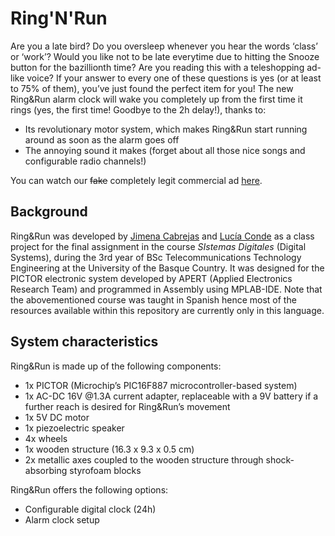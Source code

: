 # Ring'N'Run
Are you a late bird? Do you oversleep whenever you hear the words ‘class’ or ‘work’? Would you like not to be late everytime due to hitting the Snooze button for the bazillionth time? Are you reading this with a teleshopping ad-like voice?
If your answer to every one of these questions is yes (or at least to 75% of them), you’ve just found the perfect item for you!
The new Ring&Run alarm clock will wake you completely up from the first time it rings (yes, the first time! Goodbye to the 2h delay!), thanks to:

* Its revolutionary motor system, which makes Ring&Run start running around as soon as the alarm goes off
* The annoying sound it makes (forget about all those nice songs and configurable radio channels!)

You can watch our ~~fake~~ completely legit commercial ad [here](https://youtu.be/a_9L4LQxCcY).

## Background
Ring&Run was developed by [Jimena Cabrejas](https://github.com/jimenaCabrejas) and [Lucía Conde](https://github.com/luciaconde) as a class project for the final assignment in the course *SIstemas Digitales* (Digital Systems), during the 3rd year of BSc Telecommunications Technology Engineering at the University of the Basque Country. It was designed for the PICTOR electronic system developed by APERT (Applied Electronics Research Team) and programmed in Assembly using MPLAB-IDE. Note that the abovementioned course was taught in Spanish hence most of the resources available within this repository are currently only in this language.

## System characteristics
Ring&Run is made up of the following components:
* 1x PICTOR (Microchip’s PIC16F887 microcontroller-based system)
* 1x AC-DC 16V @1.3A current adapter, replaceable with a 9V battery if a further reach is desired for Ring&Run’s movement
* 1x 5V DC motor
* 1x piezoelectric speaker
* 4x wheels
* 1x wooden structure (16.3 x 9.3 x 0.5 cm)
* 2x metallic axes coupled to the wooden structure through shock-absorbing styrofoam blocks

Ring&Run offers the following options:
* Configurable digital clock (24h)
* Alarm clock setup
